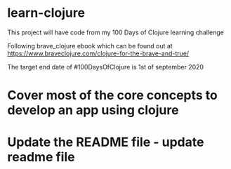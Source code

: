 # learn-clojure

This project will have code from my 100 Days of Clojure learning challenge

Following brave_clojure ebook which can be found out at https://www.braveclojure.com/clojure-for-the-brave-and-true/

The target end date of #100DaysOfClojure is 1st of september 2020

# Cover most of the core concepts to develop an app using clojure

# Update the README file - update readme file